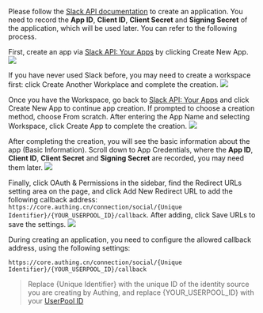 <IntegrationDetailCard title="Create an app on the Slack API platform">

Please follow the [Slack API documentation](https://api.slack.com/authentication/sign-in-with-slack#implementation) to create an application. You need to record the **App ID**, **Client ID**, **Client Secret** and **Signing Secret** of the application, which will be used later. You can refer to the following process.

First, create an app via [Slack API: Your Apps](https://api.slack.com/apps) by clicking Create New App.
![](~@imagesZhCn/connections/slack/slack-docs-1.png)

If you have never used Slack before, you may need to create a workspace first: click Create Another Workplace and complete the creation.
![](~@imagesZhCn/connections/slack/slack-docs-2.png)

Once you have the Workspace, go back to [Slack API: Your Apps](https://api.slack.com/apps) and click Create New App to continue app creation. If prompted to choose a creation method, choose From scratch. After entering the App Name and selecting Workspace, click Create App to complete the creation.
![](~@imagesZhCn/connections/slack/slack-docs-3.png)

After completing the creation, you will see the basic information about the app (Basic Information). Scroll down to App Credentials, where the **App ID**, **Client ID**, **Client Secret** and **Signing Secret** are recorded, you may need them later.
![](~@imagesZhCn/connections/slack/slack-docs-4.png)

Finally, click OAuth & Permissions in the sidebar, find the Redirect URLs setting area on the page, and click Add New Redirect URL to add the following callback address: `https://core.authing.cn/connection/social/{Unique Identifier}/{YOUR_USERPOOL_ID}/callback`. After adding, click Save URLs to save the settings.
![](~@imagesZhCn/connections/slack/slack-docs-5.png)

During creating an application, you need to configure the allowed callback address, using the following settings:

```
https://core.authing.cn/connection/social/{Unique Identifier}/{YOUR_USERPOOL_ID}/callback
```

> Replace {Unique Identifier} with the unique ID of the identity source you are creating by Authing, and replace {YOUR_USERPOOL_ID} with your [UserPool ID](/en/guides/faqs/get-userpool-id-and-secret.md)

</IntegrationDetailCard>
